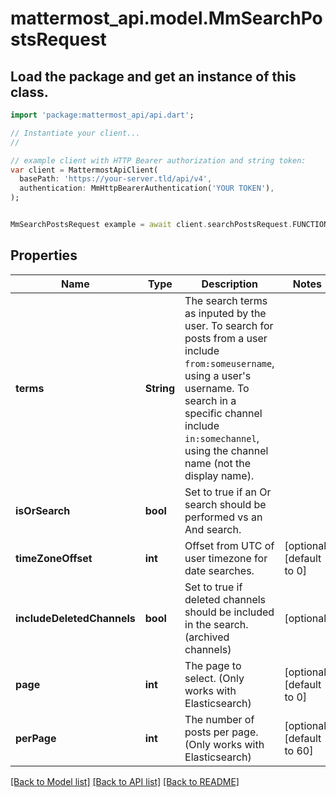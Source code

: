 # mattermost_api.model.MmSearchPostsRequest

## Load the package and get an instance of this class.
```dart
import 'package:mattermost_api/api.dart';

// Instantiate your client...
//

// example client with HTTP Bearer authorization and string token:
var client = MattermostApiClient(
  basePath: 'https://your-server.tld/api/v4',
  authentication: MmHttpBearerAuthentication('YOUR TOKEN'),
);


MmSearchPostsRequest example = await client.searchPostsRequest.FUNCTION_THAT_RETURNS_THIS_CLASS();

```

## Properties
Name | Type | Description | Notes
------------ | ------------- | ------------- | -------------
**terms** | **String** | The search terms as inputed by the user. To search for posts from a user include `from:someusername`, using a user's username. To search in a specific channel include `in:somechannel`, using the channel name (not the display name). | 
**isOrSearch** | **bool** | Set to true if an Or search should be performed vs an And search. | 
**timeZoneOffset** | **int** | Offset from UTC of user timezone for date searches. | [optional] [default to 0]
**includeDeletedChannels** | **bool** | Set to true if deleted channels should be included in the search. (archived channels) | [optional] 
**page** | **int** | The page to select. (Only works with Elasticsearch) | [optional] [default to 0]
**perPage** | **int** | The number of posts per page. (Only works with Elasticsearch) | [optional] [default to 60]

[[Back to Model list]](../GENERATED_README.md#documentation-for-models) [[Back to API list]](../GENERATED_README.md#documentation-for-api-endpoints) [[Back to README]](../GENERATED_README.md)


